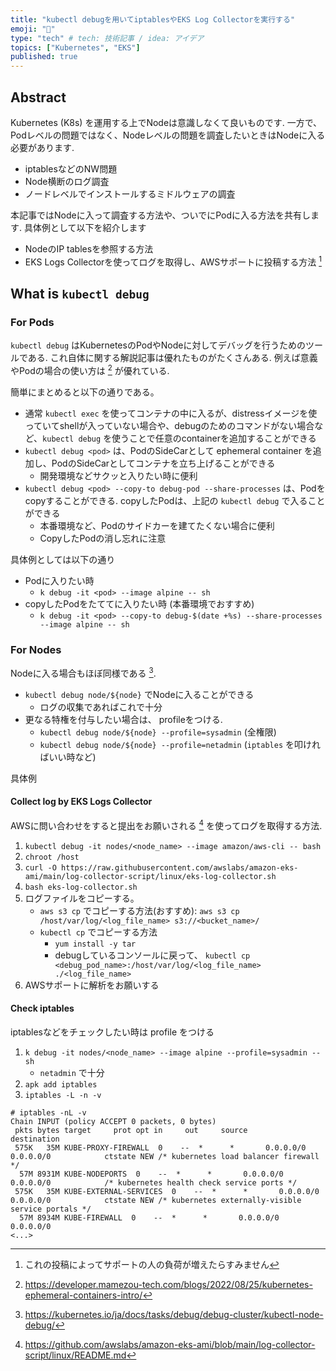 ```yaml
---
title: "kubectl debugを用いてiptablesやEKS Log Collectorを実行する"
emoji: "🌸"
type: "tech" # tech: 技術記事 / idea: アイデア
topics: ["Kubernetes", "EKS"]
published: true
---
```


## Abstract

Kubernetes (K8s) を運用する上でNodeは意識しなくて良いものです.
一方で、Podレベルの問題ではなく、Nodeレベルの問題を調査したいときはNodeに入る必要があります.

* iptablesなどのNW問題
* Node横断のログ調査
* ノードレベルでインストールするミドルウェアの調査

本記事ではNodeに入って調査する方法や、ついでにPodに入る方法を共有します. 具体例として以下を紹介します

* NodeのIP tablesを参照する方法
* EKS Logs Collectorを使ってログを取得し、AWSサポートに投稿する方法 [^aws-gomen]

## What is `kubectl debug`

### For Pods

`kubectl debug` はKubernetesのPodやNodeに対してデバッグを行うためのツールである.
これ自体に関する解説記事は優れたものがたくさんある. 例えば意義やPodの場合の使い方は [^kubernetes-ephemeral-containers-intro] が優れている.

簡単にまとめると以下の通りである。

* 通常 `kubectl exec` を使ってコンテナの中に入るが、distressイメージを使っていてshellが入っていない場合や、debugのためのコマンドがない場合など、`kubectl debug` を使うことで任意のcontainerを追加することができる
* `kubectl debug <pod>` は、PodのSideCarとして ephemeral container を追加し、PodのSideCarとしてコンテナを立ち上げることができる
  * 開発環境などサクッと入りたい時に便利
* `kubectl debug <pod> --copy-to debug-pod --share-processes` は、Podをcopyすることができる. copyしたPodは、上記の `kubectl debug` で入ることができる
  * 本番環境など、Podのサイドカーを建てたくない場合に便利
  * CopyしたPodの消し忘れに注意

具体例としては以下の通り

* Podに入りたい時
  * `k debug -it <pod> --image alpine -- sh`
* copyしたPodをたててに入りたい時 (本番環境でおすすめ)
  * `k debug -it <pod> --copy-to debug-$(date +%s) --share-processes --image alpine -- sh`

### For Nodes

Nodeに入る場合もほぼ同様である [^kubectl-node-debug].

* `kubectl debug node/${node}` でNodeに入ることができる
  * ログの収集であればこれで十分
* 更なる特権を付与したい場合は、 profileをつける.
  * `kubectl debug node/${node} --profile=sysadmin` (全権限)
  * `kubectl debug node/${node} --profile=netadmin` (`iptables` を叩ければいい時など)

具体例

#### Collect log by EKS Logs Collector

AWSに問い合わせをすると提出をお願いされる [^eks-log-collector] を使ってログを取得する方法.

1. `kubectl debug -it nodes/<node_name> --image amazon/aws-cli -- bash`
1. `chroot /host`
2. `curl -O https://raw.githubusercontent.com/awslabs/amazon-eks-ami/main/log-collector-script/linux/eks-log-collector.sh`
3. `bash eks-log-collector.sh`
4. ログファイルをコピーする。
    * `aws s3 cp` でコピーする方法(おすすめ): `aws s3 cp  /host/var/log/<log_file_name> s3://<bucket_name>/`
    * `kubectl cp` でコピーする方法
        * `yum install -y tar`
        * debugしているコンソールに戻って、 `kubectl cp <debug_pod_name>:/host/var/log/<log_file_name> ./<log_file_name>`
5. AWSサポートに解析をお願いする

#### Check iptables

iptablesなどをチェックしたい時は profile をつける

1. `k debug -it nodes/<node_name> --image alpine --profile=sysadmin -- sh`
    * `netadmin` で十分
2. `apk add iptables`
3. `iptables -L -n -v`

```shell
# iptables -nL -v
Chain INPUT (policy ACCEPT 0 packets, 0 bytes)
 pkts bytes target     prot opt in     out     source               destination
 575K   35M KUBE-PROXY-FIREWALL  0    --  *      *       0.0.0.0/0            0.0.0.0/0            ctstate NEW /* kubernetes load balancer firewall */
  57M 8931M KUBE-NODEPORTS  0    --  *      *       0.0.0.0/0            0.0.0.0/0            /* kubernetes health check service ports */
 575K   35M KUBE-EXTERNAL-SERVICES  0    --  *      *       0.0.0.0/0            0.0.0.0/0            ctstate NEW /* kubernetes externally-visible service portals */
  57M 8934M KUBE-FIREWALL  0    --  *      *       0.0.0.0/0            0.0.0.0/0
<...>
```

[^aws-gomen]: これの投稿によってサポートの人の負荷が増えたらすみません
[^kubernetes-ephemeral-containers-intro]: <https://developer.mamezou-tech.com/blogs/2022/08/25/kubernetes-ephemeral-containers-intro/>
[^kubectl-node-debug]: <https://kubernetes.io/ja/docs/tasks/debug/debug-cluster/kubectl-node-debug/>
[^eks-log-collector]: <https://github.com/awslabs/amazon-eks-ami/blob/main/log-collector-script/linux/README.md>
